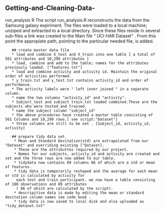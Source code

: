 ## Getting-and-Cleaning-Data-
run_analysis R 
The script run_analysis.R reconstructs the data from the Samsung galaxy expiriment. The files were loaded to a local machine; unziped and extracted to a local directory. Since these files reside in several sub-files a link was created to the Main file " UCI HAR Dataset" . From this point the appropiate path, pointing to the particular needed file, is added.  

       ## create master data file
       * load and combine X_test and X_train into one table [ a total of 561 attributes and 10,299 attributes ]
       * load, combine and add to the table; names for the attributes previously loaded. ["features.txt"]   
       * load and combine activity and activity id. Maintain the original order of activities performed.
       * y_train.txt and y_test.txt contains activity_id and order of performance.
       * The activity labels were " left inner joined " in a separate  column.
       * name the two columns "activity_id" and "activity".
       * Subject_test and subject_train.txt loaded combined.These are the subjects who were tested and trained.
       * name the subject column "subject_id"
       * the above procedures have created a master table consisting of 561 Columns and 10,299 rows.[ see script:"Dataset"]
       * three columns are still to be set . [Subject_id, activity_id, activity] 
       
       ## prepare tidy data set.
        * Mean and Standard Devitation(std) are extrapolated from our "Dataset" and overriding existing ["Dataset].
        * These are the attributtes required by our project.  
        * Names for our subjects, activity_id and activity are created and set and the three rows are now added to our table.
        * tidydata now contains 89 columns 86 of which are a std or mean of features.
        * tidy data is temporarily reshaped and the average for each mean or std is calculated by activity for
         each test and train participant. we now have a table consisting of 180 observations and 89 attributes 
         ( 86 of which are calculated by the script).
        * descripitive data is made by editing the mean or standard devitation column names see code book .
        * tidy data is now saved to local disk and also uploaded as "tidy_dataset.txt"  
